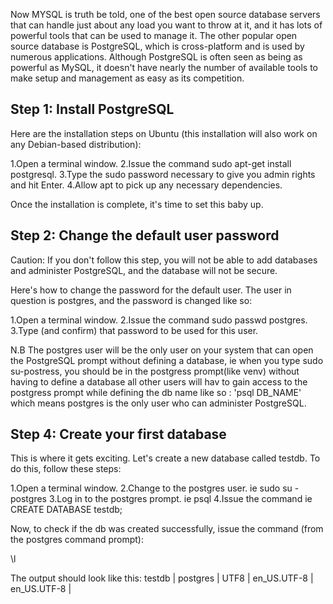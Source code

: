 Now MYSQL is truth be told, one of the best open source database servers that can handle just about any load you want to throw at it, and it has lots of powerful tools that can be used to manage it.
The other popular open source database is PostgreSQL, which is cross-platform and is used by numerous applications. Although PostgreSQL is often seen as being as powerful as MySQL, 
it doesn't have nearly the number of available tools to make setup and management as easy as its competition. 

## Step 1: Install PostgreSQL

Here are the installation steps on Ubuntu (this installation will also work on any Debian-based distribution):

1.Open a terminal window.
2.Issue the command sudo apt-get install postgresql.
3.Type the sudo password necessary to give you admin rights and hit Enter.
4.Allow apt to pick up any necessary dependencies.


Once the installation is complete, it's time to set this baby up.


## Step 2: Change the default user password


Caution: If you don't follow this step, you will not be able to add databases and administer PostgreSQL, and the database will not be secure.

Here's how to change the password for the default user. The user in question is postgres, and the password is changed like so:

1.Open a terminal window.
2.Issue the command sudo passwd postgres.
3.Type (and confirm) that password to be used for this user.

N.B
The postgres user will be the only user on your system that can open the PostgreSQL prompt without defining a database,
ie when you type sudo su-postress, you should be in the postgress prompt(like venv) without having to define a database
all other users will hav to gain access to the postgress prompt while defining the db name like so : 'psql DB_NAME'
 which means postgres is the only user who can administer PostgreSQL.
 
##  Step 4: Create your first database
This is where it gets exciting. Let's create a new database called testdb. To do this, follow these steps:

1.Open a terminal window.
2.Change to the postgres user. ie sudo su - postgres
3.Log in to the postgres prompt. ie psql
4.Issue the command ie CREATE DATABASE testdb;

Now, to check if the db was created successfully,  issue the command (from the postgres command prompt):

\l

The output should look like this:
testdb    | postgres | UTF8     | en_US.UTF-8 | en_US.UTF-8 |


